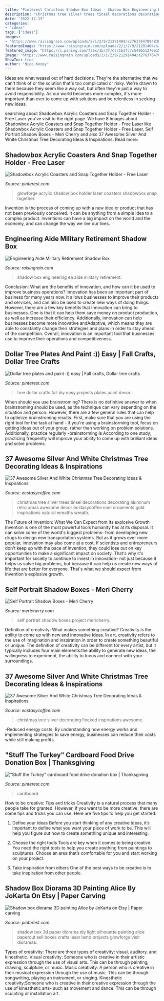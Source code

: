 ```yaml
---
title: "Pinterest Christmas Shadow Box Ideas - Shadow Box Engineering Ea Aide Military Retirement"
description: "Christmas tree silver trees tinsel decorations decorating aluminum retro xmas awesome decor ecstasycoffee noel ornaments gold inspirations natural wreaths wreath"
date: "2022-12-13"
categories:
- "ideas"
tags: ["ideas"]
images:
- "https://www.raisingrain.com/uploads/2/1/2/9/21291404/s276376470948382617_p97_i7_w555.jpeg"
featuredImage: "https://www.raisingrain.com/uploads/2/1/2/9/21291404/s276376470948382617_p97_i7_w555.jpeg"
featured_image: "https://i.pinimg.com/736x/1b/3f/c7/1b3fc7c549b51276b15be33729432290.jpg"
image: "https://www.raisingrain.com/uploads/2/1/2/9/21291404/s276376470948382617_p97_i7_w555.jpeg"
ShowToc: true
author: "Nico Kozey"
---
```



Ideas are what weasel out of hard decisions. They're the alternative that we can't think of or the solution that's too complicated or risky. We're drawn to them because they seem like a way out, but often they're just a way to avoid responsibility. As our world becomes more complex, it's more important than ever to come up with solutions and be relentless in seeking new ideas.

	

		
searching about Shadowbox Acrylic Coasters and Snap Together Holder - Free Laser you've visit to the right page. We have 8 Images about Shadowbox Acrylic Coasters and Snap Together Holder - Free Laser like Shadowbox Acrylic Coasters and Snap Together Holder - Free Laser, Self Portrait Shadow Boxes - Meri Cherry and also 37 Awesome Silver And White Christmas Tree Decorating Ideas &amp; Inspirations. Read more:
		
    
## Shadowbox Acrylic Coasters And Snap Together Holder - Free Laser

<img loading=lazy src="https://i.pinimg.com/736x/1b/3f/c7/1b3fc7c549b51276b15be33729432290.jpg" onerror="this.onerror=null;this.src='https://tse4.mm.bing.net/th?id=OIP.c78zF2V1BFfbfj1XKJKilQHaJ4&amp;pid=15.1';" alt="Shadowbox Acrylic Coasters and Snap Together Holder - Free Laser">

_Source: pinterest.com_

>glowforge acrylic shadow box holder laser coasters shadowbox snap together. 

	

Invention is the process of coming up with a new idea or product that has not been previously conceived. It can be anything from a simple idea to a complex product. Inventions can have a big impact on the world and the economy, and can change the way we live our lives.

    
## Engineering Aide Military Retirement Shadow Box

<img loading=lazy src="https://www.raisingrain.com/uploads/2/1/2/9/21291404/s276376470948382617_p97_i7_w555.jpeg" onerror="this.onerror=null;this.src='https://tse2.mm.bing.net/th?id=OIP.zVX_9Mbi3vw-5NF1ASYrOwHaMz&amp;pid=15.1';" alt="Engineering Aide Military Retirement Shadow Box">

_Source: raisingrain.com_

>shadow box engineering ea aide military retirement. 

	

Conclusion: What are the benefits of innovation, and how can it be used to improve business operations?
Innovation has been an important part of business for many years now. It allows businesses to improve their products and services, and can also be used to create new ways of doing things. However, there are a few key benefits that innovation can bring to businesses. One is that it can help them save money on product production, as well as increase their efficiency. Additionally, innovation can help businesses become more innovative andAdaptive, which means they are able to constantly change their strategies and plans in order to stay ahead of the competition. Overall, innovation is an important tool that businesses use to improve their operations and competitiveness.

    
## Dollar Tree Plates And Paint :)) Easy | Fall Crafts, Dollar Tree Crafts

<img loading=lazy src="https://i.pinimg.com/736x/9c/70/8a/9c708a069a1df715c874f5967c1562d9--fall-diy-tree-crafts.jpg" onerror="this.onerror=null;this.src='https://tse1.mm.bing.net/th?id=OIP.eNdyeNvKeM1vLVk6ccDPrQHaJ3&amp;pid=15.1';" alt="Dollar tree plates and paint :)) easy | Fall crafts, Dollar tree crafts">

_Source: pinterest.com_

>tree dollar crafts fall diy easy projects plates paint decor. 

	

When should you use brainstroming?
There is no definitive answer to when brainstroming should be used, as the technique can vary depending on the situation and person. However, there are a few general rules that can help to optimize brainstroming results. First, make sure that you are using the right tool for the task at hand - if you're using a brainstorming tool, focus on getting ideas out of your group, rather than working on problem solutions. Additionally, practice regularly -brainstorming is According to one study, practicing frequently will improve your ability to come up with brilliant ideas and solve problems.

    
## 37 Awesome Silver And White Christmas Tree Decorating Ideas &amp; Inspirations

<img loading=lazy src="https://i1.wp.com/www.ecstasycoffee.com/wp-content/uploads/2016/10/Silver-Christmas-Tree.jpg" onerror="this.onerror=null;this.src='https://tse1.mm.bing.net/th?id=OIP.YqLDQ9xlTYlee5Hb0QrPJACdEs&amp;pid=15.1';" alt="37 Awesome Silver And White Christmas Tree Decorating Ideas &amp; Inspirations">

_Source: ecstasycoffee.com_

>christmas tree silver trees tinsel decorations decorating aluminum retro xmas awesome decor ecstasycoffee noel ornaments gold inspirations natural wreaths wreath. 

	

The Future of Invention: What We Can Expect from Its explosive Growth
Invention is one of the most powerful tools humanity has at its disposal. It can solve some of the world's biggest problems- from developing new drugs to design new transportation systems. But as it grows ever more popular, innovation may also come at a cost. If scientists and entrepreneurs don't keep up with the pace of invention, they could lose out on key opportunities to make a significant impact on society.
That's why it's important for society to continue to invest in innovation- not just because it helps us solve big problems, but because it can help us create new ways of life that are better for everyone. That's what we should expect from Invention's explosive growth.

    
## Self Portrait Shadow Boxes - Meri Cherry

<img loading=lazy src="http://mericherry.com/wp-content/uploads/2016/06/shadowbox2.jpg" onerror="this.onerror=null;this.src='https://tse4.mm.bing.net/th?id=OIP.4zcE6jFpQzjsyGYWPbbPQAHaJ4&amp;pid=15.1';" alt="Self Portrait Shadow Boxes - Meri Cherry">

_Source: mericherry.com_

>self portrait shadow boxes project mericherry. 

	

Definition of creativity: What makes something creative?
Creativity is the ability to come up with new and innovative ideas. In art, creativity refers to the use of imagination and inspiration in order to create something beautiful or unique. The definition of creativity can be different for every artist, but it typically includes four main elements:the ability to generate new ideas, the willingness to experiment, the ability to focus and connect with your surroundings.

    
## 37 Awesome Silver And White Christmas Tree Decorating Ideas &amp; Inspirations

<img loading=lazy src="https://i0.wp.com/www.ecstasycoffee.com/wp-content/uploads/2016/10/flocked-Christmas-tree.jpg" onerror="this.onerror=null;this.src='https://tse2.mm.bing.net/th?id=OIP.DHwu1GigWEL7AMGl8WMkHQAAAA&amp;pid=15.1';" alt="37 Awesome Silver And White Christmas Tree Decorating Ideas &amp; Inspirations">

_Source: ecstasycoffee.com_

>christmas tree silver decorating flocked inspirations awesome. 

	

-Reduced energy costs: By understanding how energy works and implementing strategies to save energy, businesses can reduce their costs while still making profits.

    
## &quot;Stuff The Turkey&quot; Cardboard Food Drive Donation Box | Thanksgiving

<img loading=lazy src="https://i.pinimg.com/736x/6c/54/50/6c5450e9cac949f50fce71e6434c5655.jpg" onerror="this.onerror=null;this.src='https://tse4.mm.bing.net/th?id=OIP.oCNJdeNCKz-SED4hnrPZYQHaMk&amp;pid=15.1';" alt="&quot;Stuff the Turkey&quot; cardboard food drive donation box | Thanksgiving">

_Source: pinterest.com_

>cardboard. 

	

How to be creative: Tips and tricks
Creativity is a natural process that many people take for granted. However, if you want to be more creative, there are some tips and tricks you can use. Here are five tips to help you get started:
1. Define your ideas
Before you start thinking of any creative ideas, it’s important to define what you want your piece of work to be. This will help you figure out how to create something unique and interesting.

2. Choose the right tools
Tools are key when it comes to being creative. You need the right tools to help you create anything from paintings to sculptures. Choose an area that’s comfortable for you and start working on your project.
3. Take inspiration from others
One of the best ways to be creative is to take inspiration from other people.

    
## Shadow Box Diorama 3D Painting Alice By JoKarta On Etsy | Paper Carving

<img loading=lazy src="https://i.pinimg.com/736x/95/04/55/9504553c34584fd98b7c6aee0d998484--d-painting-shadow-box.jpg" onerror="this.onerror=null;this.src='https://tse2.mm.bing.net/th?id=OIP.HDVLKZX70xrwlHp-pnaGfAHaJ3&amp;pid=15.1';" alt="Shadow box diorama 3D painting Alice by JoKarta on Etsy | Paper carving">

_Source: pinterest.com_

>shadow box 3d paper diorama diy light silhouette painting alice papercut sell boxes crafts laser lamp projects glowforge visit dioramas. 

	

Types of creativity: There are three types of creativity: visual, auditory, and kinesthetic.
Visual creativity: Someone who is creative in their artistic expression through the use of visual arts. This can be through painting, drawing, sculpture, or music. Music creativity: A person who is creative in their musical expression through the use of music. This can be through songwriting, playing an instrument, or singing. Kinesthetic creativity:Someone who is creative in their creative expression through the use of kinesthetic arts- such as movement and dance. This can be through sculpting or installation art.

